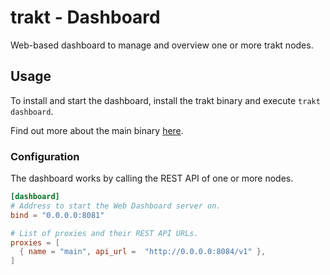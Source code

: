 # trakt - Dashboard

Web-based dashboard to manage and overview one or more trakt nodes.

## Usage

To install and start the dashboard, install the trakt binary and execute `trakt dashboard`.

Find out more about the main binary [here](../README.md).

### Configuration

The dashboard works by calling the REST API of one or more nodes.

```toml
[dashboard]
# Address to start the Web Dashboard server on.
bind = "0.0.0.0:8081"

# List of proxies and their REST API URLs.
proxies = [
  { name = "main", api_url =  "http://0.0.0.0:8084/v1" },
]

```

